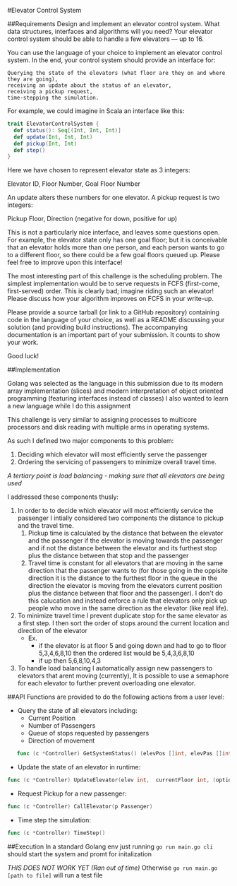 
#Elevator Control System

##Requirements
Design and implement an elevator control system. What data structures, interfaces and algorithms will you need? Your elevator control system should be able to handle a few elevators — up to 16.

You can use the language of your choice to implement an elevator control system. In the end, your control system should provide an interface for:

    Querying the state of the elevators (what floor are they on and where they are going),
    receiving an update about the status of an elevator,
    receiving a pickup request,
    time-stepping the simulation.

For example, we could imagine in Scala an interface like this:
```scala
trait ElevatorControlSystem {
  def status(): Seq[(Int, Int, Int)]
  def update(Int, Int, Int)
  def pickup(Int, Int)
  def step()
}
```
Here we have chosen to represent elevator state as 3 integers:

Elevator ID, Floor Number, Goal Floor Number

An update alters these numbers for one elevator. A pickup request is two integers:

Pickup Floor, Direction (negative for down, positive for up)

This is not a particularly nice interface, and leaves some questions open. For example, the elevator state only has one goal floor; but it is conceivable that an elevator holds more than one person, and each person wants to go to a different floor, so there could be a few goal floors queued up. Please feel free to improve upon this interface!

The most interesting part of this challenge is the scheduling problem. The simplest implementation would be to serve requests in FCFS (first-come, first-served) order. This is clearly bad; imagine riding such an elevator! Please discuss how your algorithm improves on FCFS in your write-up.

Please provide a source tarball (or link to a GitHub repository) containing code in the language of your choice, as well as a README discussing your solution (and providing build instructions). The accompanying documentation is an important part of your submission. It counts to show your work.

Good luck!

##Implementation

Golang was selected as the language in this submission due to its modern array implementation (slices) and modern interpretation of object oriented programming (featuring interfaces instead of classes)
I also wanted to learn a new language while I do this assignment

This challenge is very similar to assigning processes to multicore processors and disk reading with multiple arms in operating systems.

As such I defined two major components to this problem:
  1. Deciding which elevator will most efficiently serve the passenger
  2. Ordering the servicing of passengers to minimize overall travel time.

  _A tertiary point is load balancing - making sure that all elevators are being used_

I addressed these components thusly:
  1. In order to to decide which elevator will most efficiently service the passenger I intially considered two components the distance to pickup and the travel time.
      1. Pickup time is calculated by the distance that between the elevator and the passenger if the elevator is moving towards the passenger and if not the distance between the elevator and its furthest stop plus the distance between that stop and the passenger
      1. Travel time is constant for all elevators that are moving in the same direction that the passenger wants to (for those going in the oppisite direction it is the distance to the furthest floor in the queue in the direction the elevator is moving from the elevators current position plus the distance between that floor and the passenger). I don't do this calucation and instead enforce a rule that elevators only pick up people who move in the same direction as the elevator (like real life).
2. To minimize travel time I prevent duplicate stop for the same elevator as a first step. I then sort the order of stops around the current location and direction of the elevator
      * Ex.
          * if the elevator is at floor 5 and going down and had to go to floor 5,3,4,6,8,10 then the ordered list would be 5,4,3,6,8,10
          * if up then 5,6,8,10,4,3
3. To handle load balancing I automatically assign new passengers to elevators that arent moving (currently), It is possible to use a semaphore for each elevator to further prevent overloading one elevator.


##API
Functions are provided to do the following actions from a user level:

* Query the state of all elevators including:
    * Current Position
    * Number of Passengers
    * Queue of stops requested by passengers
    * Direction of movement

```go
   func (c *Controller) GetSystemStatus() (elevPos []int, elevPas []int, elevDir []Direction, elevDes [][]int);

```

* Update the state of an elevator in runtime:
```go
func (c *Controller) UpdateElevator(elev int,  currentFloor int, (optional) stop int)
```

* Request Pickup for a new passenger:
```go
func (c *Controller) CallElevator(p Passenger)
```
* Time step the simulation:
```go
func (c *Controller) TimeStep()
```


##Execution
In a standard Golang env just running ```go run main.go cli``` should start the system and promt for initalization

*THIS DOES NOT WORK YET (Ran out of time)*
Otherwise  ```go run main.go [path to file]``` will run a test file
